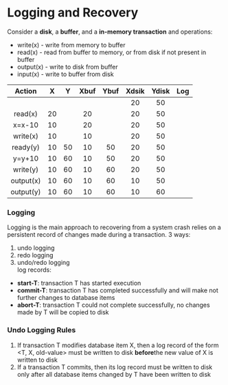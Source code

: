 # Logging and Recovery

Consider a  **disk**, a  **buffer**, and a  **in-memory transaction** and operations:
-   write(x) - write from memory to buffer
-   read(x) - read from buffer to memory, or from disk if not present in buffer
-   output(x) - write to disk from buffer
-   input(x) - write to buffer from disk

|   Action  |  X |  Y | Xbuf | Ybuf | Xdsik | Ydisk | Log |
|:---------:|:--:|:--:|:----:|:----:|:-----:|:-----:|:---:|
|           |    |    |      |      |   20  |   50  |     |
|  read(x)  | 20 |    |  20  |      |   20  |   50  |     |
|   x=x-10  | 10 |    |  20  |      |   20  |   50  |     |
|  write(x) | 10 |    |  10  |      |   20  |   50  |     |
|  ready(y) | 10 | 50 |  10  |  50  |   20  |   50  |     |
|   y=y+10  | 10 | 60 |  10  |  50  |   20  |   50  |     |
|  write(y) | 10 | 60 |  10  |  60  |   20  |   50  |     |
| output(x) | 10 | 60 |  10  |  60  |   10  |   50  |     |
| output(y) | 10 | 60 |  10  |  60  |   10  |   60  |     |

### Logging

Logging is the main approach to recovering from a system crash relies on a persistent record of changes made during a transaction.
3 ways:
1. undo logging
2. redo logging
3. undo/redo logging  
    log records:
-   **start-T**: transaction T has started execution
-   **commit-T**: transaction T has completed successfully and will make not further changes to database items
-   **abort-T**: transaction T could not complete successfully, no changes made by T will be copied to disk

### [](https://github.com/werdnakof/DatabaseNotes/blob/master/10_-_Logging_and_Recovery.md#undo-logging-rules)Undo Logging Rules

1.  If transaction T modifies database item X, then a log record of the form <T, X, old-value> must be written to disk  **before**the new value of X is written to disk
2.  If a transaction T commits, then its <commit-T> log record must be written to disk only after all database items changed by T have been written to disk
<!--stackedit_data:
eyJoaXN0b3J5IjpbNzcxNDk4ODQ0LC03NDQ3NjUyODQsNDIzMT
kwOTJdfQ==
-->